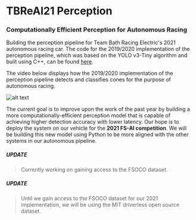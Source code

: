 # TBReAI21 Perception
### Computationally Efficient Perception for Autonomous Racing

Building the perception pipeline for Team Bath Racing Electric's 2021 autonomous racing car. The code for the 2019/2020 implementation of the perception pipeline, which was based on the YOLO v3-Tiny algorithm and built using C++, can be found [here](YOLOv3-Tiny-Implementation/code).

The video below displays how the 2019/2020 implementation of the perception pipeline detects and classifies cones for the purpose of autonomous racing.  

![alt text](https://github.com/TBReAI/TBReAI21-Perception/blob/main/YOLOv3-Tiny-Implementation/images-and-video/old-detection.gif "Detection GIF")

The current goal is to improve upon the work of the past year by building a more computationally-efficient perception model that is capable of achieving higher detection accuracy with lower latency. Our hope is to deploy the system on our vehicle for the **2021 FS-AI competition**. We will be building this new model using Python to be more aligned with the other systems in our autonomous pipeline. 

##### UPDATE
> Currently working on gaining access to the FSOCO dataset.
##### UPDATE
> Until we gain access to the FSOCO dataset for our 2021 implementation, we will be using the MIT driverless open source dataset.

